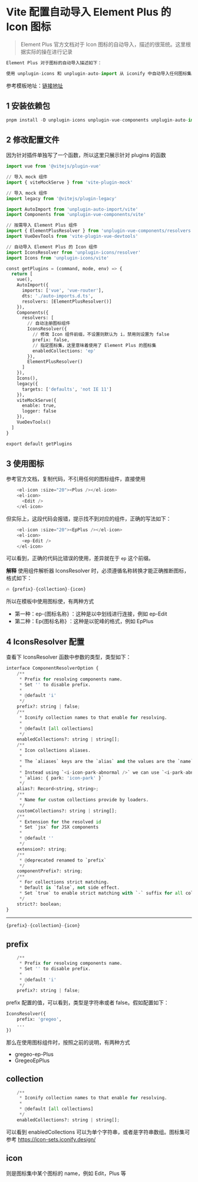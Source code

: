 # Vite 配置自动导入 Element Plus 的 Icon 图标

> Element Plus 官方文档对于 Icon 图标的自动导入，描述的很笼统。这里根据实际的操在进行记录

```python
Element Plus 对于图标的自动导入描述如下：

使用 unplugin-icons 和 unplugin-auto-import 从 iconify 中自动导入任何图标集。 您可以参考此模板

```

参考模板地址：[链接地址](https://github.com/sxzz/element-plus-best-practices/blob/db2dfc983ccda5570033a0ac608a1bd9d9a7f658/vite.config.ts#L21-L58)

## 1 安装依赖包

```python
pnpm install -D unplugin-icons unplugin-vue-components unplugin-auto-import
```

## 2 修改配置文件

因为针对插件单独写了一个函数，所以这里只展示针对 plugins 的函数

```python
import vue from '@vitejs/plugin-vue'

// 导入 mock 组件
import { viteMockServe } from 'vite-plugin-mock'

// 导入 mock 组件
import legacy from '@vitejs/plugin-legacy'

import AutoImport from 'unplugin-auto-import/vite'
import Components from 'unplugin-vue-components/vite'

// 按需导入 Element Plus 组件
import { ElementPlusResolver } from 'unplugin-vue-components/resolvers'
import VueDevTools from 'vite-plugin-vue-devtools'

// 自动导入 Element Plus 的 Icon 组件
import IconsResolver from 'unplugin-icons/resolver'
import Icons from 'unplugin-icons/vite'

const getPlugins = (command, mode, env) => {
  return [
    vue(),
    AutoImport({
      imports: ['vue', 'vue-router'],
      dts: './auto-imports.d.ts',
      resolvers: [ElementPlusResolver()]
    }),
    Components({
      resolvers: [
		// 自动注册图标组件
        IconsResolver({
		  // 修改 Icon 组件前缀，不设置则默认为 i，禁用则设置为 false
          prefix: false,
		  // 指定图标集，这里意味着使用了 Element Plus 的图标集
          enabledCollections: 'ep'
        }),
        ElementPlusResolver()
      ]
    }),
    Icons(),
    legacy({
      targets: ['defaults', 'not IE 11']
    }),
    viteMockServe({
      enable: true,
      logger: false
    }),
    VueDevTools()
  ]
}

export default getPlugins
```

## 3 使用图标

参考官方文档，复制代码，不引用任何的图标组件，直接使用

```python
    <el-icon :size="20"><Plus /></el-icon>
    <el-icon>
      <Edit />
    </el-icon>
```

但实际上，这段代码会报错，提示找不到对应的组件，正确的写法如下：

```python
    <el-icon :size="20"><EpPlus /></el-icon>
    <el-icon>
      <ep-Edit />
    </el-icon>
```

可以看到，正确的代码比错误的使用，差异就在于 `ep` 这个前缀。

**解释**
使用组件解析器 IconsResolver 时，必须遵循名称转换才能正确推断图标，格式如下：

```python
🔥 {prefix}-{collection}-{icon}
```

所以在模板中使用图标使，有两种方式

-   第一种：ep-{图标名称} ：这种是以中划线进行连接，例如 ep-Edit
-   第二种：Ep{图标名称} ：这种是以驼峰的格式，例如 EpPlus

## 4 IconsResolver 配置

查看下 IconsResolver 函数中参数的类型，类型如下：

```python
interface ComponentResolverOption {
    /**
     * Prefix for resolving components name.
     * Set '' to disable prefix.
     *
     * @default 'i'
     */
    prefix?: string | false;
    /**
     * Iconify collection names to that enable for resolving.
     *
     * @default [all collections]
     */
    enabledCollections?: string | string[];
    /**
     * Icon collections aliases.
     *
     * The `aliases` keys are the `alias` and the values are the `name` for the collection.
     *
     * Instead using `<i-icon-park-abnormal />` we can use `<i-park-abnormal />` configuring:
     * `alias: { park: 'icon-park' }`
     */
    alias?: Record<string, string>;
    /**
     * Name for custom collections provide by loaders.
     */
    customCollections?: string | string[];
    /**
     * Extension for the resolved id
     * Set `jsx` for JSX components
     *
     * @default ''
     */
    extension?: string;
    /**
     * @deprecated renamed to `prefix`
     */
    componentPrefix?: string;
    /**
     * For collections strict matching.
     * Default is `false`, not side effect.
     * Set `true` to enable strict matching with `-` suffix for all collections.
     */
    strict?: boolean;
}
```

---

```python
{prefix}-{collection}-{icon}
```

## prefix

```python
    /**
     * Prefix for resolving components name.
     * Set '' to disable prefix.
     *
     * @default 'i'
     */
    prefix?: string | false;
```

prefix 配置的值，可以看到，类型是字符串或者 false。假如配置如下：

```python
IconsResolver({
	prefix: 'gregeo',
	...
})
```

那么在使用图标组件时，按照之前的说明，有两种方式

-   gregeo-ep-Plus
-   GregeoEpPlus

## collection

```python
    /**
     * Iconify collection names to that enable for resolving.
     *
     * @default [all collections]
     */
    enabledCollections?: string | string[];
```

可以看到 enabledCollections 可以为单个字符串，或者是字符串数组。图标集可参考 https://icon-sets.iconify.design/

## icon

则是图标集中某个图标的 name，例如 Edit，Plus 等
